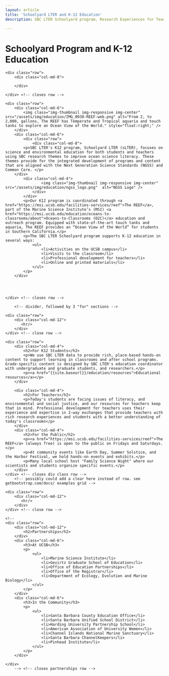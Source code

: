 ```yaml
---
layout: article
title: 'Schoolyard LTER and K-12 Education'
description: SBC LTER Schoolyard program, Research Experiences for Teachers (RET) and the UCSB REEF.

---
```


<h1>Schoolyard Program and K-12 Education</h1>
	
<!-- how to col: individual articles can vary the col widths; for full-width total should = 12. 
	col-md scales up (med to large desktops), and automatically stacks on phones and tablets (within the row). 

<p>site has two layouts: "articles", and "posts". Most pages are articles (like this one); posts are for news. </p>
-->

<div id="main-container">
	
	<div class="row">
		<div class="col-md-8">
			
		</div>
		
	</div> <!-- closes row -->

	<div class="row">
		<div class="col-md-6">
			<img class="img-thumbnail img-responsive img-center" src="/assets/img/education/IMG_0938-REEF-web.png" alt="From 2, to 2,000, gallons, The REEF has Temperate and Tropical aquaria and touch tanks to explore an Ocean View of the World." style="float:right;" />
		</div>
		<div class="col-md-6">
			<div class="row">
				<div class="col-md-8">
			<p>SBC LTER's K12 program, Schoolyard LTER (sLTER), focuses on science and environmental education for both students and teachers using SBC research themes to improve ocean science literacy. These themes provide for the integrated development of programs and content that are aligned with the Next Generation Science Standards (NGSS) and Common Core. </p>
		</div>
			<div class="col-md-4">
					<img class="img-thumbnail img-responsive img-center" src="/assets/img/education/ngss_logo.png"  alt="NGSS Logo" />
				</div>
			</div>
			<p>Our K12 program is coordinated through <a href="https://msi.ucsb.edu/facilities-services/reef">The REEF</a>, part of the Marine Science Institute’s (MSI) <a href="https://msi.ucsb.edu/education/oceans-to-classrooms/about">Oceans-to-Classrooms (O2C)</a> education and outreach program. Equipped with state-of-the-art touch tanks and aquaria, The REEF provides an “Ocean View of the World” for students in Southern California.</p>
			<p>The SBC LTER Schoolyard program supports K-12 education in several ways: 
				<ul>
					<li>Activities on the UCSB campus</li>
					<li>Visits to the classroom</li>
					<li>Professional development for teachers</li>
					<li>Online and printed materials</li>
				</ul>
			</p> 
		</div> 
		
			
		
		
	</div> <!-- closes row -->

		<!-- divider, followed by 3 "for" sections -->

	<div class="row">
	 	<div class="col-md-12">
	 	   <hr/>
	 	</div>
	</div> <!-- close row -->
	
	<div class="row">
		<div class="col-md-4">
		 	<h2>For K12 Students</h2>
			<p>We use SBC LTER data to provide rich, place-based hands-on content to support learning in classrooms and after school programs. Grade-specific content is designed by SBC LTER's education coordinator with undergraduate and graduate students, and researchers.</p>
			<p><a href="{{site.baseurl}}/education/resources">Educational resources</a></p>
		</div>

		<div class="col-md-4">
		 	<h2>For Teachers</h2> 
			<p>Today's students are facing issues of literacy, and environmental and social justice, and our resources for teachers keep that in mind. Professional development for teachers uses their experience and expertise in 2-way exchanges that provide teachers with rich research experiences and students with a better understanding of today's classrooms</p>
		</div>
	 	<div class="col-md-4">
			<h2>For the Public</h2> 
			<p><a href="https://msi.ucsb.edu/facilities-services/reef">The REEF</a> (always free) is open to the public on Fridays and Saturdays. </p>
			<p>At community events like Earth Day, Summer Solstice, and the Harbor Festival, we hold hands-on events and exhibits.</p>
			<p>Many local school host "Family Science Night" where our scientists and students organize specific events.</p> 
		</div>
	</div> <!-- closes div class row -->
		<!-- possibly could add a clear here instead of row. see getbootstrap.com/docs/ examples grid -->

	<div class="row">
	 	<div class="col-md-12">
	 	   <hr/>
	 	</div>
	</div> <!-- close row -->


<!-- You need the embedded graphics, etc to make this work. waiting on Scott 


	<div class="row">
		<div class="col-md-12">
			<h2>Resources</h2>
			<p>[[embedded graphic of the 4 quadrats.]]<a href="">Educational resources</a> are organized around four primary domains: the Watersheds, Beaches, Oceans and Harbor. In addition to classroom cirricula, we offer books and multimedia resources. </p>   
		</div>
	</div>
	
	--> 
	
	
	<!-- 
	<div class="row">
		<div class="col-md-12">
			<h2>Partnerships</h2>
		</div>
		<div class="col-md-6">
			<h3>At UCSB</h3>
			<p>
				<ul>
					<li>Marine Science Institute</li>
					<li>Gevirtz Graduate School of Education</li>
					<li>Office of Education Partnerships</li>
					<li>Office of the Registrar</li>
					<li>Department of Ecology, Evolution and Marine Biology</li>
				</ul> 
			</p>
		</div>
		<div class="col-md-6">
			<h3>In the Community</h3>
			<p>
				<ul>
					<li>Santa Barbara County Education Office</li>
					<li>Santa Barbara Unified School District</li>
					<li>Harding University Partnership School</li>
					<li>American Association of University Women</li>
					<li>Channel Islands National Marine Sanctuary</li>
					<li>Santa Barbara ChannelKeepers</li>
					<li>Pinhead Institute</li>
				</ul> 
			</p>
		</div>
		
	</div>
		--> <!-- closes partnerships row -->
		
</div>